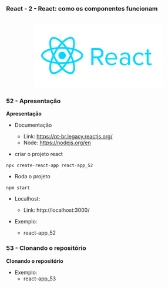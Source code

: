 ##
### React - 2 - React: como os componentes funcionam
##

<p align="center">
  <img alt="...." src="./src/reactjs_logo_icon_170805.png" width="70%">
</p>



### 52 - Apresentação

**Apresentação**

- Documentação
    - Link: https://pt-br.legacy.reactjs.org/
    - Node: https://nodejs.org/en

- criar o projeto react
```
npx create-react-app react-app_52
```

- Roda o projeto
```
npm start
```

- Localhost:
    - Link: http://localhost:3000/

- Exemplo:
    - react-app_52


### 53 - Clonando o repositório

**Clonando o repositório**

- Exemplo:
    - react-app_53








































































